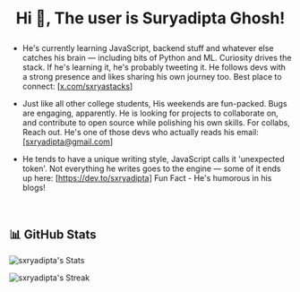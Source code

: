

# <p align="center">Hi 👋, The user is Suryadipta Ghosh!</p>




- He's currently learning JavaScript, backend stuff and whatever else catches his brain — including bits of Python and ML. Curiosity drives the stack. If he's learning it, he's probably tweeting it. He follows devs with a strong presence and likes sharing his own journey too. Best place to connect: [[x.com/sxryastacks](https://x.com/sxryastacks)]

- Just like all other college students, His weekends are fun-packed. Bugs are engaging, apparently. He is looking for projects to collaborate on, and contribute to open source while polishing his own skills. For collabs, Reach out. He's one of those devs who actually reads his email: [sxryadipta@gmail.com]

- He tends to have a unique writing style, JavaScript calls it 'unexpected token'. Not everything he writes goes to the engine — some of it ends up here: [https://dev.to/sxryadipta] Fun Fact - He's humorous in his blogs!

 

&nbsp;




## 📊 GitHub Stats

![sxryadipta's Stats](https://github-readme-stats.vercel.app/api?username=sxryadipta&theme=vision-friendly-dark&show_icons=true&hide_border=false&count_private=true)

![sxryadipta's Streak](https://github-readme-streak-stats.herokuapp.com/?user=sxryadipta&theme=highcontrast&hide_border=false)
 
</div>



###
